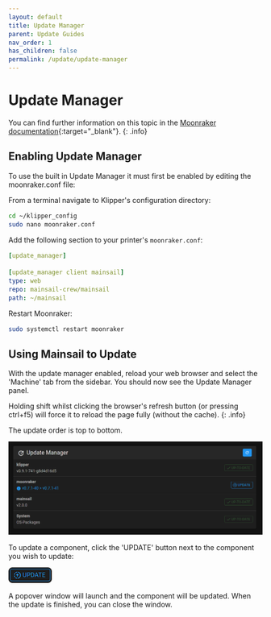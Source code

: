 ```yaml
---
layout: default
title: Update Manager
parent: Update Guides
nav_order: 1
has_children: false
permalink: /update/update-manager
---
```


# Update Manager

You can find further information on this topic in the [Moonraker documentation](https://github.com/Arksine/moonraker/blob/master/docs/configuration.md#update_manager){:target="_blank"}.
{: .info}

## Enabling Update Manager

To use the built in Update Manager it must first be enabled by editing the moonraker.conf file:

From a terminal navigate to Klipper's configuration directory:

```bash
cd ~/klipper_config
sudo nano moonraker.conf
```
Add the following section to your printer's `moonraker.conf`:

```yaml
[update_manager]

[update_manager client mainsail]
type: web
repo: mainsail-crew/mainsail
path: ~/mainsail
```

Restart  Moonraker:
```bash
sudo systemctl restart moonraker
```

## Using Mainsail to Update

With the update manager enabled, reload your web browser and select the 'Machine' tab from the sidebar. You should now see the Update Manager panel.

Holding shift whilst clicking the browser's refresh button (or pressing ctrl+f5) will force it to reload the page fully (without the cache).
{: .info}

The update order is top to bottom.

![screenshot-updates-required](../assets/img/update/screenshot-update-manager-example-not-up-to-date.png)

To update a component, click the  'UPDATE' button next to the component you wish to update:

![screenshot-update-button](../assets/img/update/screenshot-update-manager-button-rounded.png)

A popover window will launch and the component will be updated. When the update is finished, you can close the window.

